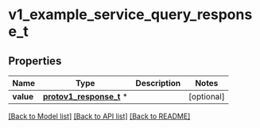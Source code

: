 # v1_example_service_query_response_t

## Properties
Name | Type | Description | Notes
------------ | ------------- | ------------- | -------------
**value** | [**protov1_response_t**](protov1_response.md) \* |  | [optional] 

[[Back to Model list]](../README.md#documentation-for-models) [[Back to API list]](../README.md#documentation-for-api-endpoints) [[Back to README]](../README.md)


